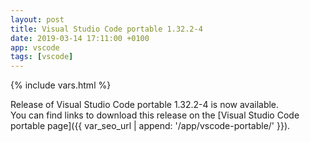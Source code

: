 ```yaml
---
layout: post
title: Visual Studio Code portable 1.32.2-4
date: 2019-03-14 17:11:00 +0100
app: vscode
tags: [vscode]
---
```

{% include vars.html %}

Release of Visual Studio Code portable 1.32.2-4 is now available.<br />
You can find links to download this release on the [Visual Studio Code portable page]({{ var_seo_url | append: '/app/vscode-portable/' }}).